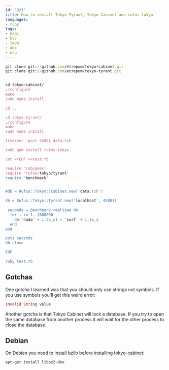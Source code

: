 ```yaml
---
id: '321'
title: How to install Tokyo Tyrant, Tokyo Cabinet and rufus-tokyo
languages:
- ruby
tags:
- hapi
- hl7
- java
- obx
- oru
---
```


```ruby
git clone git://github.com/etrepum/tokyo-cabinet.git
git clone git://github.com/etrepum/tokyo-tyrant.git


cd tokyo-cabinet/
./configure
make
sudo make install

cd ..

cd tokyo-tyrant/
./configure
make
sudo make install

ttserver -port 45001 data.tch

sudo gem install rufus-tokyo

cat <<EOF >>test.rb

require 'rubygems'
require 'rufus/tokyo/tyrant'
require 'benchmark'


#db = Rufus::Tokyo::Cabinet.new('data.tch')

db = Rufus::Tokyo::Tyrant.new('localhost', 45001)
 
 seconds = Benchmark.realtime do
  for i in 1..1000000
    db['nada' + i.to_s] = 'surf' + i.to_s
  end
end

puts seconds
db.close

EOF

ruby test.rb
```
    

Gotchas
-------

One gotcha I learned was that you should only use strings not symbols. If you use symbols you'll get this weird error:


```ruby
Invalid String value
```
    

Another gotcha is that Tokyo Cabinet will lock a database. If you try to open the same database from another process it will wait for the other process to close the database.

Debian
------

On Debian you need to install bzlib before installing tokyo-cabinet:


```ruby
apt-get install libbz2-dev
```
    

